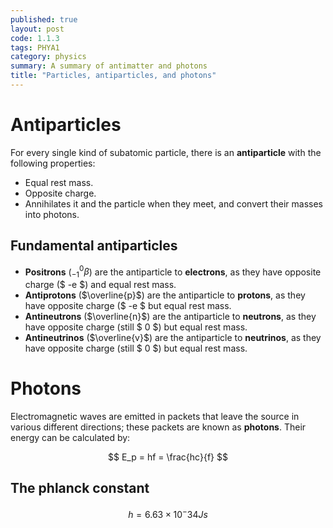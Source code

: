 ```yaml
---
published: true
layout: post
code: 1.1.3
tags: PHYA1
category: physics
summary: A summary of antimatter and photons
title: "Particles, antiparticles, and photons"
---
```


# Antiparticles
For every single kind of subatomic particle, there is an **antiparticle** with the following properties:

+ Equal rest mass.
+ Opposite charge.
+ Annihilates it and the particle when they meet, and convert their masses into photons.

## Fundamental antiparticles
+ **Positrons** ($_{-1}^0\beta$) are the antiparticle to **electrons**, as they have opposite charge ($ -e $) and equal rest mass.
+ **Antiprotons** ($\overline{p}$) are the antiparticle to **protons**, as they have opposite charge ($ -e $ but equal rest mass.
+ **Antineutrons** ($\overline{n}$) are the antiparticle to **neutrons**, as they have opposite charge (still $ 0 $) but equal rest mass.
+ **Antineutrinos** ($\overline{v}$) are the antiparticle to **neutrinos**, as they have opposite charge (still $ 0 $) but equal rest mass.

# Photons
Electromagnetic waves are emitted in packets that leave the source in various different directions; these packets are known as **photons**. Their energy can be calculated by:

$$ E_p = hf = \frac{hc}{f} $$

## The phlanck constant
$$ h = 6.63 \times 10^-34 Js $$